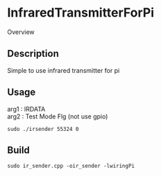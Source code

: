 InfraredTransmitterForPi
====

Overview

## Description
Simple to use infrared transmitter for pi

## Usage

arg1 : IRDATA  
arg2 : Test Mode Flg (not use gpio)

`sudo ./irsender 55324 0`

## Build

`sudo ir_sender.cpp -oir_sender -lwiringPi`
